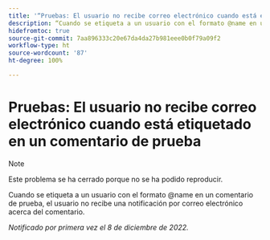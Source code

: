 ```yaml
---
title: '“Pruebas: El usuario no recibe correo electrónico cuando está etiquetado en un comentario de prueba”'
description: “Cuando se etiqueta a un usuario con el formato @name en un comentario de prueba, el usuario no recibe una notificación por correo electrónico acerca del comentario.”
hidefromtoc: true
source-git-commit: 7aa896333c20e67da4da27b981eee0b0f79a09f2
workflow-type: ht
source-wordcount: '87'
ht-degree: 100%

---
```



# Pruebas: El usuario no recibe correo electrónico cuando está etiquetado en un comentario de prueba

>[!NOTE]
>
>Este problema se ha cerrado porque no se ha podido reproducir.

Cuando se etiqueta a un usuario con el formato @name en un comentario de prueba, el usuario no recibe una notificación por correo electrónico acerca del comentario.

_Notificado por primera vez el 8 de diciembre de 2022._

